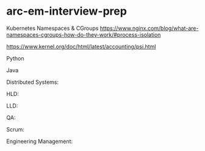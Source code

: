 # arc-em-interview-prep

Kubernetes Namespaces & CGroups
https://www.nginx.com/blog/what-are-namespaces-cgroups-how-do-they-work/#process-isolation

https://www.kernel.org/doc/html/latest/accounting/psi.html


Python


Java

Distributed Systems:


HLD:


LLD:


QA:

Scrum:

Engineering Management:



